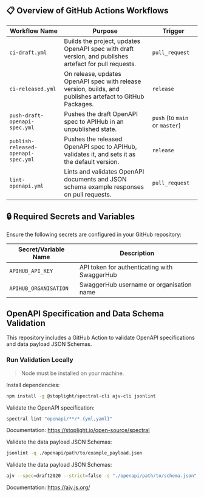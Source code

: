 ## 📋 Overview of GitHub Actions Workflows

| Workflow Name                         | Purpose | Trigger |
|----------------------------------------|---------|---------|
| `ci-draft.yml`                         | Builds the project, updates OpenAPI spec with draft version, and publishes artefact for pull requests. | `pull_request` |
| `ci-released.yml`                      | On release, updates OpenAPI spec with release version, builds, and publishes artefact to GitHub Packages. | `release` |
| `push-draft-openapi-spec.yml`          | Pushes the draft OpenAPI spec to APIHub in an unpublished state. | `push` (to `main` or `master`) |
| `publish-released-openapi-spec.yml`    | Pushes the released OpenAPI spec to APIHub, validates it, and sets it as the default version. | `release` |
| `lint-openapi.yml`                     | Lints and validates OpenAPI documents and JSON schema example responses on pull requests. | `pull_request` |


## 🔒 Required Secrets and Variables

Ensure the following secrets are configured in your GitHub repository:

| Secret/Variable Name  | Description                                 |
|-----------------------|---------------------------------------------|
| `APIHUB_API_KEY`  | API token for authenticating with SwaggerHub |
| `APIHUB_ORGANISATION` | SwaggerHub username or organisation name    |


## OpenAPI Specification and Data Schema Validation

This repository includes a GitHub Action to validate OpenAPI specifications and data payload JSON Schemas.

### Run Validation Locally

> Node must be installed on your machine.

Install dependencies:
```bash
npm install -g @stoplight/spectral-cli ajv-cli jsonlint
```

Validate the OpenAPI specification:
```bash
spectral lint "openapi/**/*.{yml,yaml}"
```
Documentation: https://stoplight.io/open-source/spectral

Validate the data payload JSON Schemas:
```bash
jsonlint -q ./openapi/path/to/example_payload.json
```

Validate the data payload JSON Schemas:
```bash
ajv --spec=draft2020 --strict=false -s "./openapi/path/to/schema.json" -d "./openapi/path/to/example_payload.json"
```
Documentation: https://ajv.js.org/
